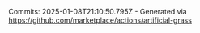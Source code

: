 Commits: 2025-01-08T21:10:50.795Z - Generated via https://github.com/marketplace/actions/artificial-grass
<br>
